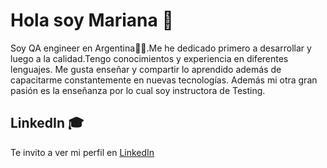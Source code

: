# Hola soy Mariana 👋

Soy QA engineer en Argentina👨‍🏫.Me he dedicado primero a desarrollar y luego a la calidad.Tengo conocimientos y experiencia en diferentes lenguajes.
Me gusta enseñar y compartir lo aprendido además de capacitarme constantemente en nuevas tecnologías.
Además mi otra gran pasión es la enseñanza por lo cual soy instructora de Testing.

## LinkedIn 🎓

Te invito a ver mi perfil en [LinkedIn](https://www.linkedin.com/in/mariana-montenegro-a7924195/)
